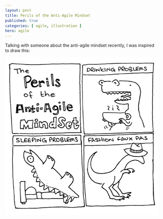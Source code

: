 ```yaml
---
layout: post
title: Perils of the Anti-Agile Mindset
published: true
categories: [ agile, illustration ]
hero: agile
---
```


Talking with someone about the anti-agile mindset recently, I was inspired to
draw this:

<img src="/img/posts/perils-of-the-anti-agile-mindset/perils-bw-lofi.png" class="img-responsive" alt="Perils of the anti-agile mindeset" />